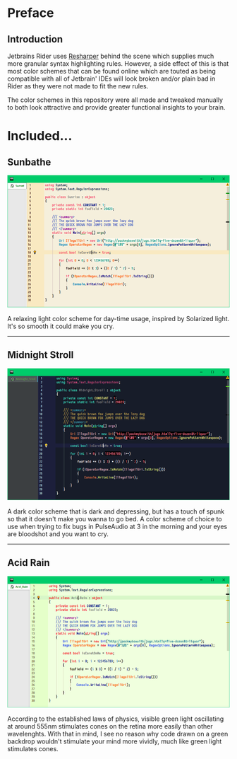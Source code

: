 # Preface

## Introduction

Jetbrains Rider uses [Resharper](https://www.jetbrains.com/resharper/) behind the scene which supplies much more granular syntax highlighting rules. However, a side effect of this is that most color schemes that can be found online which are touted as being compatible with all of Jetbrain' IDEs will look broken and/or plain bad in Rider as they were not made to fit the new rules.

The color schemes in this repository were all made and tweaked manually to both look attractive and provide greater functional insights to your brain.

# Included...

## Sunbathe
![](Images/cs_Sunbathe.png)

A relaxing light color scheme for day-time usage, inspired by Solarized light. It's so smooth it could make you cry.

---

## Midnight Stroll
![](Images/cs_MidnightStroll.png)

A dark color scheme that is dark and depressing, but has a touch of spunk so that it doesn't make you wanna to go bed. A color scheme of choice to use when trying to fix bugs in PulseAudio at 3 in the morning and your eyes are bloodshot and you want to cry.

---

## Acid Rain
![](Images/cs_AcidRain.png)

According to the established laws of physics, visible green light oscillating at around 555nm stimulates cones on the retina more easily than other wavelenghts. With that in mind, I see no reason why code drawn on a green backdrop wouldn't stimulate your mind more vividly, much like green light stimulates cones.